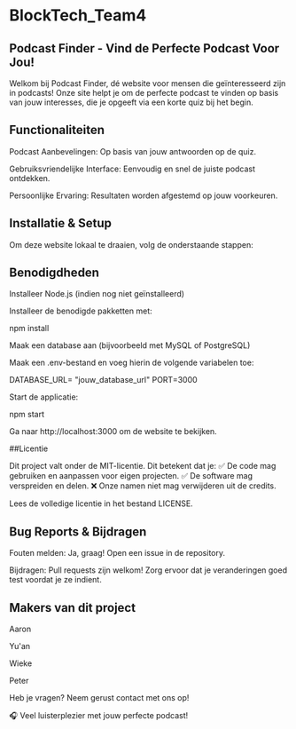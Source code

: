 # BlockTech_Team4

## Podcast Finder - Vind de Perfecte Podcast Voor Jou!

Welkom bij Podcast Finder, dé website voor mensen die geïnteresseerd zijn in podcasts! Onze site helpt je om de perfecte podcast te vinden op basis van jouw interesses, die je opgeeft via een korte quiz bij het begin.

## Functionaliteiten

Podcast Aanbevelingen: Op basis van jouw antwoorden op de quiz.

Gebruiksvriendelijke Interface: Eenvoudig en snel de juiste podcast ontdekken.

Persoonlijke Ervaring: Resultaten worden afgestemd op jouw voorkeuren.

## Installatie & Setup

Om deze website lokaal te draaien, volg de onderstaande stappen:

## Benodigdheden

Installeer Node.js (indien nog niet geïnstalleerd)

Installeer de benodigde pakketten met:

npm install

Maak een database aan (bijvoorbeeld met MySQL of PostgreSQL)

Maak een .env-bestand en voeg hierin de volgende variabelen toe:

DATABASE_URL= "jouw_database_url"
PORT=3000

Start de applicatie:

npm start

Ga naar http://localhost:3000 om de website te bekijken.

##Licentie

Dit project valt onder de MIT-licentie. Dit betekent dat je:
✅ De code mag gebruiken en aanpassen voor eigen projecten.
✅ De software mag verspreiden en delen.
❌ Onze namen niet mag verwijderen uit de credits.

Lees de volledige licentie in het bestand LICENSE.

## Bug Reports & Bijdragen

Fouten melden: Ja, graag! Open een issue in de repository.

Bijdragen: Pull requests zijn welkom! Zorg ervoor dat je veranderingen goed test voordat je ze indient.

## Makers van dit project

Aaron

Yu'an

Wieke

Peter

Heb je vragen? Neem gerust contact met ons op!

🎧 Veel luisterplezier met jouw perfecte podcast!


